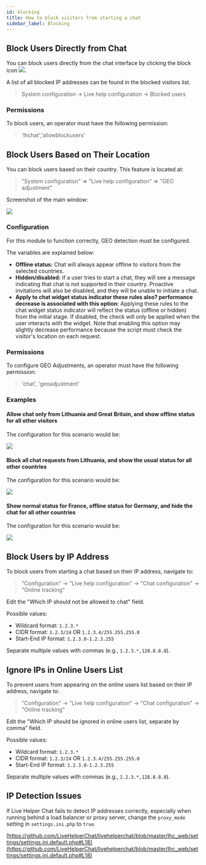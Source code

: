 ```yaml
---
id: blocking
title: How to block visitors from starting a chat
sidebar_label: Blocking
---
```


## Block Users Directly from Chat

You can block users directly from the chat interface by clicking the block icon ![](/img/chat/block-user.jpg).

A list of all blocked IP addresses can be found in the blocked visitors list.

> System configuration -> Live help configuration -> Blocked users

### Permissions

To block users, an operator must have the following permission:

> 'lhchat','allowblockusers'

## Block Users Based on Their Location

You can block users based on their country. This feature is located at:

> "System configuration" => "Live help configuration" => "GEO adjustment"

Screenshot of the main window:

![](https://livehelperchat.com/var/media/images/geo-adjustment.png)

### Configuration

For this module to function correctly, GEO detection must be configured.

The variables are explained below:

*   **Offline status:** Chat will always appear offline to visitors from the selected countries.
*   **Hidden/disabled:** If a user tries to start a chat, they will see a message indicating that chat is not supported in their country. Proactive invitations will also be disabled, and they will be unable to initiate a chat.
*   **Apply to chat widget status indicator these rules also? performance decrease is associated with this option:** Applying these rules to the chat widget status indicator will reflect the status (offline or hidden) from the initial stage. If disabled, the check will only be applied when the user interacts with the widget. Note that enabling this option may slightly decrease performance because the script must check the visitor's location on each request.

### Permissions

To configure GEO Adjustments, an operator must have the following permission:

> 'chat', 'geoadjustment'

### Examples

#### Allow chat only from Lithuania and Great Britain, and show offline status for all other visitors

The configuration for this scenario would be:

![](https://livehelperchat.com/var/media/images/example-geo-1.png)

#### Block all chat requests from Lithuania, and show the usual status for all other countries

The configuration for this scenario would be:

![](https://livehelperchat.com/var/media/images/example-geo-2.png)

#### Show normal status for France, offline status for Germany, and hide the chat for all other countries

The configuration for this scenario would be:

![](https://livehelperchat.com/var/media/images/example-geo-3.png)

## Block Users by IP Address

To block users from starting a chat based on their IP address, navigate to:

> "Configuration" -> "Live help configuration" -> "Chat configuration" -> "Online tracking"

Edit the "Which IP should not be allowed to chat" field.

Possible values:

*   Wildcard format: `1.2.3.*`
*   CIDR format: `1.2.3/24` OR `1.2.3.4/255.255.255.0`
*   Start-End IP format: `1.2.3.0-1.2.3.255`

Separate multiple values with commas (e.g., `1.2.3.*,128.8.8.8`).

## Ignore IPs in Online Users List

To prevent users from appearing on the online users list based on their IP address, navigate to:

> "Configuration" -> "Live help configuration" -> "Chat configuration" -> "Online tracking"

Edit the "Which IP should be ignored in online users list, separate by comma" field.

Possible values:

*   Wildcard format: `1.2.3.*`
*   CIDR format: `1.2.3/24` OR `1.2.3.4/255.255.255.0`
*   Start-End IP format: `1.2.3.0-1.2.3.255`

Separate multiple values with commas (e.g., `1.2.3.*,128.8.8.8`).

## IP Detection Issues

If Live Helper Chat fails to detect IP addresses correctly, especially when running behind a load balancer or proxy server, change the `proxy_mode` setting in `settings.ini.php` to `true`.

[https://github.com/LiveHelperChat/livehelperchat/blob/master/lhc_web/settings/settings.ini.default.php#L18](https://github.com/LiveHelperChat/livehelperchat/blob/master/lhc_web/settings/settings.ini.default.php#L18)
